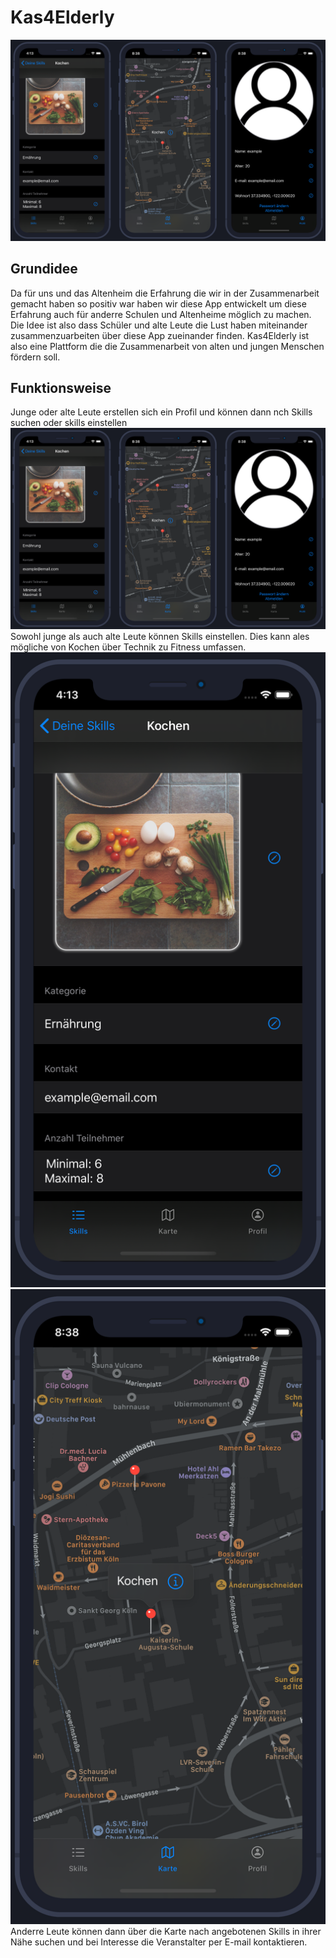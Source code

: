 # Kas4Elderly
![alt text](MockUP.png)
## Grundidee
Da für uns und das Altenheim die Erfahrung die wir in der Zusammenarbeit gemacht haben so positiv war haben wir diese App entwickelt um diese Erfahrung auch für anderre Schulen und Altenheime möglich zu machen. Die Idee ist also dass Schüler und alte Leute die Lust haben miteinander zusammenzuarbeiten über diese App zueinander finden.
Kas4Elderly ist also eine Plattform die die Zusammenarbeit von alten und jungen Menschen fördern soll.

## Funktionsweise
Junge oder alte Leute erstellen sich ein Profil und können dann nch Skills suchen oder skills einstellen
![alt text](MockUP.png)
Sowohl junge als auch alte Leute können Skills einstellen. Dies kann ales mögliche von Kochen über Technik zu Fitness umfassen. 
![alt text](MockUp1.png) ![alt text](MockUp2.png)
Anderre Leute können dann über die Karte nach angebotenen Skills in ihrer Nähe suchen und bei Interesse die Veranstalter per E-mail kontaktieren. 

